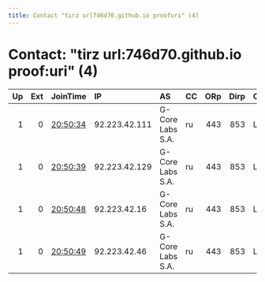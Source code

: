 ```yaml
---
title: Contact "tirz url746d70.github.io proofuri" (4)
---
```


# Contact: "tirz url:746d70.github.io proof:uri" (4)

|   Up |   Ext | JoinTime                                                                                            | IP            | AS               | CC   |   ORp |   Dirp | OS    | Version   | Nickname   |   eFamMembers |
|-----:|------:|:----------------------------------------------------------------------------------------------------|:--------------|:-----------------|:-----|------:|-------:|:------|:----------|:-----------|--------------:|
|    1 |     0 | [20:50:34](https://metrics.torproject.org/rs.html#details/13A21E52A87BAF868F1007ACB8D152FA2F30538D) | 92.223.42.111 | G-Core Labs S.A. | ru   |   443 |    853 | Linux | 0.4.5.7   | tirz       |            20 |
|    1 |     0 | [20:50:39](https://metrics.torproject.org/rs.html#details/2F1B023B3F5E413ED21A83C9F6BA6289103A43DC) | 92.223.42.129 | G-Core Labs S.A. | ru   |   443 |    853 | Linux | 0.4.5.7   | tirz       |            20 |
|    1 |     0 | [20:50:48](https://metrics.torproject.org/rs.html#details/9874EE6B24C116DF2323770CBAB5059018F27D12) | 92.223.42.16  | G-Core Labs S.A. | ru   |   443 |    853 | Linux | 0.4.5.7   | tirz       |            20 |
|    1 |     0 | [20:50:49](https://metrics.torproject.org/rs.html#details/0500CE70B0B3B7BBA261BD7A60C753E40D56C5B8) | 92.223.42.46  | G-Core Labs S.A. | ru   |   443 |    853 | Linux | 0.4.5.7   | tirz       |            20 |
